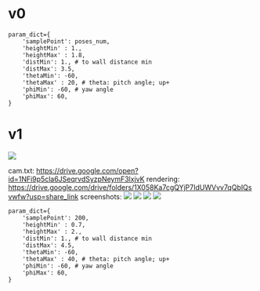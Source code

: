 # v0
```
param_dict={
    'samplePoint': poses_num, 
    'heightMin' : 1.,  
    'heightMax' : 1.8,  
    'distMin': 1., # to wall distance min
    'distMax': 3.5, 
    'thetaMin': -60, 
    'thetaMax' : 20, # theta: pitch angle; up+
    'phiMin': -60, # yaw angle
    'phiMax': 60, 
}
```

# v1
![](https://i.imgur.com/wzuBq2S.png)

cam.txt: https://drive.google.com/open?id=1NFi9p5cla6JSeqrvdSyzpNeymF3lxjvK
rendering: https://drive.google.com/drive/folders/1X058Ka7cgQYjP7IdUWVvv7qQbIQsvwfw?usp=share_link
screenshots: 
![](https://i.imgur.com/S99JhH4.jpg)
![](https://i.imgur.com/dLcRdHl.jpg)
![](https://i.imgur.com/U2asNKb.jpg)
![](https://i.imgur.com/zmnNmEL.jpg)

```
param_dict={
    'samplePoint': 200, 
    'heightMin' : 0.7,  
    'heightMax' : 2.,  
    'distMin': 1., # to wall distance min
    'distMax': 4.5, 
    'thetaMin': -60, 
    'thetaMax' : 40, # theta: pitch angle; up+
    'phiMin': -60, # yaw angle
    'phiMax': 60, 
}
```